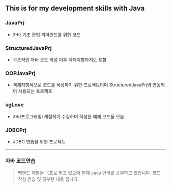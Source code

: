 ## This is for my development skills with Java
### JavaPrj
  - 자바 기초 문법 리마인드를 위한 코드
### StructuredJavaPrj
  - 구조적인 자바 코드 작성 이후 객체지향까지도 포함
### OOPJavaPrj
  - 객체지향적으로 코드를 작성하기 위한 프로젝트이며 StructuredJavaPrj와 연동되어 사용되는 프로젝트
### sgLove
  - 자바프로그래밍I 계절학기 수강하며 작성한 예제 코드들 모음
### JDBCPrj
  - JDBC 연습을 위한 프로젝트
-------------------------
### 자바 코드연습
> 백엔드 개발을 목표로 하고 있으며 현재 Java 언어를 공부하고 있습니다.
> 코드 작성 연습 및 공부한 내용 입니다.
